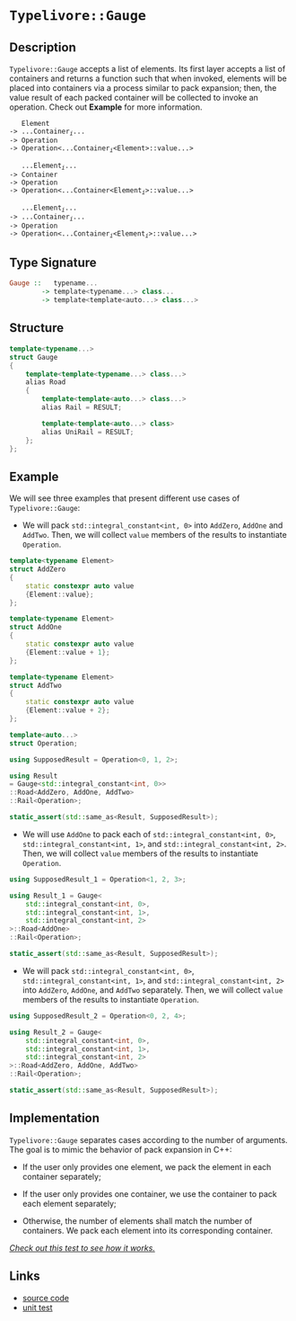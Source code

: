 <!-- Copyright 2024 Feng Mofan
SPDX-License-Identifier: Apache-2.0 -->

# `Typelivore::Gauge`

## Description

`Typelivore::Gauge` accepts a list of elements.
Its first layer accepts a list of containers and returns a function such that when invoked, elements will be placed into containers via a process similar to pack expansion;
then, the value result of each packed container will be collected to invoke an operation.
Check out **Example** for more information.
<pre><code>   Element
-> ...Container<sub><i>i</i></sub>...
-> Operation
-> Operation&lt;...Container<sub><i>i</i></sub>&lt;Element&gt;::value...&gt;</code></pre>
<pre><code>   ...Element<sub><i>i</i></sub>...
-> Container
-> Operation
-> Operation&lt;...Container&lt;Element<sub><i>i</i></sub>&gt;::value...&gt;</code></pre>
<pre><code>   ...Element<sub><i>i</i></sub>...
-> ...Container<sub><i>i</i></sub>...
-> Operation
-> Operation<...Container<sub><i>i</i></sub>&lt;Element<sub><i>i</i></sub>&gt;::value...&gt;</code></pre>

## Type Signature

```Haskell
Gauge ::   typename... 
        -> template<typename...> class...
        -> template<template<auto...> class...>
```

## Structure

```C++
template<typename...>
struct Gauge
{
    template<template<typename...> class...>
    alias Road
    {
        template<template<auto...> class...>
        alias Rail = RESULT;

        template<template<auto...> class>
        alias UniRail = RESULT;
    };
};
```

## Example

We will see three examples that present different use cases of `Typelivore::Gauge`:

- We will pack `std::integral_constant<int, 0>` into `AddZero`, `AddOne` and `AddTwo`.
Then, we will collect `value` members of the results to instantiate `Operation`.

```C++
template<typename Element>
struct AddZero 
{ 
    static constexpr auto value
    {Element::value}; 
};

template<typename Element>
struct AddOne
{ 
    static constexpr auto value
    {Element::value + 1}; 
};

template<typename Element>
struct AddTwo
{ 
    static constexpr auto value
    {Element::value + 2}; 
};

template<auto...>
struct Operation;

using SupposedResult = Operation<0, 1, 2>;

using Result 
= Gauge<std::integral_constant<int, 0>>
::Road<AddZero, AddOne, AddTwo>
::Rail<Operation>;

static_assert(std::same_as<Result, SupposedResult>);
```

- We will use `AddOne` to pack each of `std::integral_constant<int, 0>`, `std::integral_constant<int, 1>`, and `std::integral_constant<int, 2>`.
Then, we will collect `value` members of the results to instantiate `Operation`.

```C++
using SupposedResult_1 = Operation<1, 2, 3>;

using Result_1 = Gauge<
    std::integral_constant<int, 0>,
    std::integral_constant<int, 1>,
    std::integral_constant<int, 2>
>::Road<AddOne>
::Rail<Operation>;

static_assert(std::same_as<Result, SupposedResult>);
```

- We will pack `std::integral_constant<int, 0>`, `std::integral_constant<int, 1>`, and `std::integral_constant<int, 2>` into `AddZero`, `AddOne`, and `AddTwo` separately.
Then, we will collect `value` members of the results to instantiate `Operation`.

```C++
using SupposedResult_2 = Operation<0, 2, 4>;

using Result_2 = Gauge<
    std::integral_constant<int, 0>,
    std::integral_constant<int, 1>,
    std::integral_constant<int, 2>
>::Road<AddZero, AddOne, AddTwo>
::Rail<Operation>;

static_assert(std::same_as<Result, SupposedResult>);
```

## Implementation

`Typelivore::Gauge` separates cases according to the number of arguments.
The goal is to mimic the behavior of pack expansion in C++:

- If the user only provides one element, we pack the element in each container separately;

- If the user only provides one container, we use the container to pack each element separately;

- Otherwise, the number of elements shall match the number of containers.
We pack each element into its corresponding container.

[*Check out this test to see how it works.*](https://godbolt.org/#z:OYLghAFBqd5QCxAYwPYBMCmBRdBLAF1QCcAaPECAMzwBtMA7AQwFtMQByARg9KtQYEAysib0QXACx8BBAKoBnTAAUAHpwAMvAFYTStJg1DIApACYAQuYukl9ZATwDKjdAGFUtAK4sGIAKwAzKSuADJ4DJgAcj4ARpjEEmYAnKQADqgKhE4MHt6%2BAcEZWY4C4ZExLPGJXCm2mPalDEIETMQEeT5%2BQfWNOS1tBOXRcQlJqQqt7Z0FPZODw5XV4wCUtqhexMjsHASYLGkGeyaBbgQAnmmMrJgAdPfY9GyCCifYJhoAgpPEXg4A1ABxJheYCYD6fEwAdisX3%2B8P%2BewOR3BpyRhyYxzRl2ubHutze/2QBgUCnxABFMAA3PDbV6Bd5whE/P4Ef7KYioIgAJVQTHQEIR/2hFmFTKF8PRKJOZ32GKxbhBRHxhOJTFJ/wA8ldiJicm9BRL4SyAZTWnRDUaRWLPkajV4skZETjhYFyVqdXqBDLKTS6TLHvtGAR6dgQCAqWIvHd7gbArDbXboeSTgnLRKpZjUbLkVmZUrUCqGUSSWT7p9gMRMEGXgbxRKHRFgP9uUw6K73Wa27QZRWqzWQ0WwyALldUxD00LMwrp9mC0OS%2BqFB6El6GHXE/bHc25Aw8K32yd3drV00fdTaZh6W5A88Q29w5HvDGCQzx/Xk%2B/Nzap3LpWi/zzbErmYPFY2LNUNV9S8NyFE02Q5LlUF5flzz9VFGW/a1JwRWcZTw0553A7BFw1E9dTPN96zgghflNTBzR7aiEWw5itybZ0rg7FcKP1U5oO2AMnmDUNHyjF84wTO1hShFN4wnNjEUAmdlLnLxlWI0iy1uPtqzvUMcPhRsnQPWhuK7C1Tl0gdtIfEccS/QylNzFSXLUjTXxIyDl3ItdYLtYydz3UzuN8yi3AE7NbxEuyn2jIcvyFT95K%2BdMCJzeVs1HXEJIg0sKQvf0qO/QKWz5dBuMQnlyrQy9bLfFLIVkxyvnS7LQMwf5osEDd4KBEEwSEgcNxFNLVPw8bgJyhdvIK9CDPrPqquQmqPxhH87TaybFXUwtNO8ni/OK6S%2BospjvyS9anKFUrstCz1wsi69uoIWLxISxrpOStNFK2tz812mb8vLSs9Ji46Au3Ftu3Mhju17UGbKHcNspai7cO29KiM8rTDsozDpNK3d9xho88b4iLCqvIa7ze58Pqkljmsasb/oAtmzhxDqgaXOa6v8oyoZQiqyeW4XarpBmJ2Zn7IS%2BAB6AAqZWVdV%2BWISV5WABVsCELWVfVhXVeNxXDblyEzECCJiS8LBXTcNAGG2NJ72KiE2q5m4uuEnrir6z50HQAAtBJUBtVjv3mRxkCJARJkwVQ0mIf4C3%2BOLwTWiwXrE59vvDmWFM%2BD2QK9l7eto1l/gD9BNUiaXRXTKPaVjhh48T5PU/T9MRWziNxOFSx/i4PPpbk2Xi5y73hr9iuAWrrWAHdUHrjbjVaaOW7bpOU92tPxO7mFe/TgfRTMEfUoL1LWu27Hy7otkwr42X5fl/4tavNkNEL0qhC8NJikwOgbkV4vC0DZGTR%2B3pTgaFIEPWBZ8Gqy1KsAhQoDwGpTdP1UE2ZJjoHDBEPYlYxAAH1HbzF9m4AhsCv4NUwuGcWVlA4h05LA6utdMCsMDovZexV6Hw1OJA9ciDC5N2QMQpcCQCAQFweGBQNxxHXhQWg2Bv9/6ZEAUosBbwVhoxfm/D%2BQ9v5Q1UQAoBICwHEK4PdU8FMuDwNgYESSRiOKaIIJY7iwJsEykbgQPBIACGYCIbQUhcdWgUKof8Gh2BSA%2BL8QEoJITW5hNeqcCJw8GQxMWr4/BghAm6mCWQ5JMoIkIMwnZBhbg2F114SAUyMpBFOKvt8detIFFKHaNI7JIA5FsAUTKVxKi/6mNcdo3Rr936TH%2BGfJpP8hnqLMagixZhrG8SgW4GBUzYGSEaebZB5i3HLLJp4wapxYk5MIfkxJ5CUmUMENQt4mTI5dPiZcwphgblpIeWc/xuSElvPCXcqZI0GT0Jqow4OodOE10iFC7hG4%2BGWTcA04RTTRFtMkZ0vxPTMB9NOAM/4Jj5kjIZDo%2BMHA1i0E4P4XgfhuC8FQJwNw1hrD/AUBsLYnVzCBB4KQAgmhyVrAANYBEkLcDQkguBQkCBofwGgzAADZ5VmAABzKv0JwSQvAWASA0DA2lWhSAMo4LwBQIAYF8o4FoNYcBYAwEQCADYBA0jqXIJQNABw6AJCiDcTgqhlXyoALTyskP8YAyAY5SFuGYXggDCAkDwHgux/BBAiDEOwKQMhBCKBUOoS1Og9AL11GkTgPAKVUppfyw1nBNTqWdWyVAVB/h%2BsDcG0N4ah6iuWRADwHr6DJy5VwFYvALVWtIBAJA7q0ierIBQCAk7p0gGAFIMwfA6B7GIKaiAsRK2xAiG0c4JbeC7uYMQc4mpYjaEwA4Q9pB3V3lrrQA9ebSBYFiKCRUtBaCmrpS%2B/YhhgDiGffgKsDg8BUivJWhOV71I7B5QEylz7aB4FiLqU9HgsCVtongbVP7wPEFiOoykLB/1IaMPytYVADDAAUAANTwJgBeJ5aU8uTcIUQ4gM2sezWoStug7EGDI6YSw1h9DIdNZANYqAXY5G/QG3BR4hNWEsGYA1qA8PEATRBiTvQr1NBcAwdwnguh6DCBEEYVQxh2OKNkAQMw/BWcyDZhgixRg1B06BgQAxphGYKHYuwun%2BhTCGGZpYlnbBBbs3oeY7QXMWZqGsNlmxtgSDLRwalpB9X0s4E2/1QaQ1hojZ2/4EBcBxv7ZbQdw7yNrAQJgfkYwIBCpAJIQItxkiBChJIcVZhJDyt1f4eVqQEOatINq7ltx5VcHlcq5Iyqpv%2BAlf4dr8qMuVqNSas1vLyNjrteOh1taXWzvnX271bBOBtBYFSKEAamCLidFwZItwuBipjfgIgGnE2ZrY2miQ0guNKB48%2B3QK7C1MGLXS1L6XMtVo4DWp16l/gNpTsQS713btqnu4957Ghis9qnX2gegQzBDq23m61E7UC9oSK6udlP8djAu1dgNGOl3JC4DAmgYCEibu3c%2B49%2B6b389Peey916f13uDA%2Bp9BrX3vrEF%2Bm9WBiNGEAzLvAIHHDge/QaqDyAYM3vg5WpDKH93oZ2AarDOGeV4YI0oIjJGmzbco0wajdGGNMZvax1NHG/uyG47mg1wP9D/pQMyywonYjica4a6TcdOByd8QpsPFgVP0vU5pqPCWGgBecBAVwkW7GmYqK5vQ1mmgF/SI5posXlh%2Bezx55oEWfP2fc00LzwXi9xai03/ILfosd/M7XhL7LkuDvVWlitz6jXI9Rzdu7zYHtPbFcV0r73CeVdJ1amrdWsCJGj8NrVIBAiPfFVCJbUIpWSB68Gux0P1u2E2yO8lO34B7cdXWmnx2vU%2Bo4Bd1tLAFAqQY4qRF8URJhXsysE09Avd2N01fcs0AcA981ghQdwdS1x8oc1tq0Dt61G0/8Q0ACgC05QCsxJlu06dp1CdAgScn9ycUAKC%2B1P8GCxggD/5iEQDkhiEwC3F8DV0ucN1KBecDUhcn0eURCRddMb0JdBApdK1ZdgAP0Fcf0lcSNzdeBgMAstdINVBoM9gDdckEMDVjdUNzgzdMMNMrdeAbdCM/0VdHcyc%2BAqNaN6NGMQJPdZBvc4Cvt/deMj9g9BNk8I9M8Y8mhv15YZFFNrBU9DV08sBgj/MG99NDNe8TMDMa8wsy8cgK9MiygQsS868%2BhPMe9jMCic9G8Fg8iu8/NijfNwsKjO8h91gkt01IdJ9VNst8D/hCDgCSC9gyDV8SB18aDqtSBat6s99UsRttUUhbhAhAh/BZUJVdU5ioRptVsp9OANtzURjhVJB/A2t/BlUFVkhJBkgpUOsuBggENAg2istjVN8BVx9o11j2j7jaC1g8MshnBJAgA%3D%3D)

## Links

- [source code](../../../../conceptrodon/typelivore/gauge.hpp)
- [unit test](../../../../tests/unit/typelivore/gauge.test.hpp)
